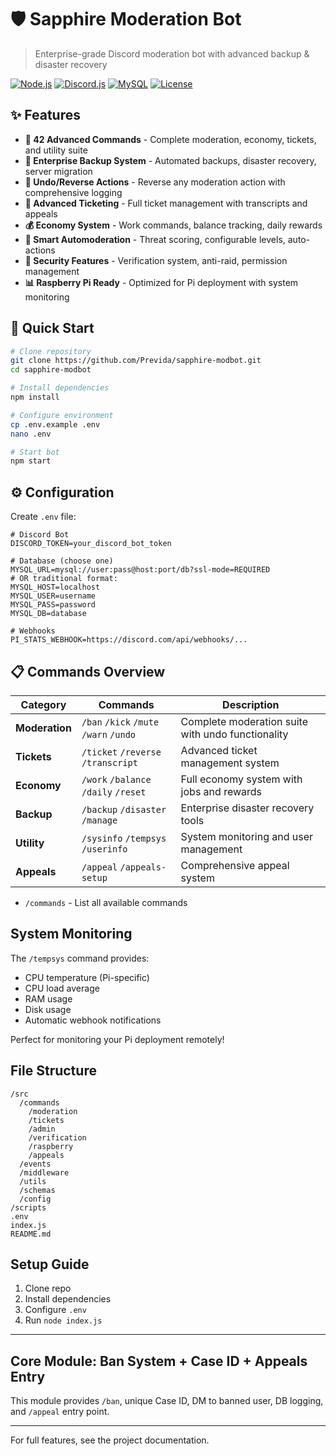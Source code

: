 # 🛡️ Sapphire Moderation Bot

> Enterprise-grade Discord moderation bot with advanced backup & disaster recovery

[![Node.js](https://img.shields.io/badge/Node.js-18+-green.svg)](https://nodejs.org/)
[![Discord.js](https://img.shields.io/badge/Discord.js-v14-blue.svg)](https://discord.js.org/)
[![MySQL](https://img.shields.io/badge/MySQL-8.0+-orange.svg)](https://mysql.com/)
[![License](https://img.shields.io/badge/License-MIT-yellow.svg)](LICENSE)

## ✨ Features

- **🔨 42 Advanced Commands** - Complete moderation, economy, tickets, and utility suite
- **💾 Enterprise Backup System** - Automated backups, disaster recovery, server migration
- **🔄 Undo/Reverse Actions** - Reverse any moderation action with comprehensive logging
- **🎫 Advanced Ticketing** - Full ticket management with transcripts and appeals
- **💰 Economy System** - Work commands, balance tracking, daily rewards
- **🤖 Smart Automoderation** - Threat scoring, configurable levels, auto-actions
- **🔐 Security Features** - Verification system, anti-raid, permission management
- **📊 Raspberry Pi Ready** - Optimized for Pi deployment with system monitoring

## 🚀 Quick Start

```bash
# Clone repository
git clone https://github.com/Previda/sapphire-modbot.git
cd sapphire-modbot

# Install dependencies
npm install

# Configure environment
cp .env.example .env
nano .env

# Start bot
npm start
```

## ⚙️ Configuration

Create `.env` file:

```env
# Discord Bot
DISCORD_TOKEN=your_discord_bot_token

# Database (choose one)
MYSQL_URL=mysql://user:pass@host:port/db?ssl-mode=REQUIRED
# OR traditional format:
MYSQL_HOST=localhost
MYSQL_USER=username
MYSQL_PASS=password
MYSQL_DB=database

# Webhooks
PI_STATS_WEBHOOK=https://discord.com/api/webhooks/...
```

## 📋 Commands Overview

| Category | Commands | Description |
|----------|----------|-------------|
| **Moderation** | `/ban` `/kick` `/mute` `/warn` `/undo` | Complete moderation suite with undo functionality |
| **Tickets** | `/ticket` `/reverse` `/transcript` | Advanced ticket management system |
| **Economy** | `/work` `/balance` `/daily` `/reset` | Full economy system with jobs and rewards |
| **Backup** | `/backup` `/disaster` `/manage` | Enterprise disaster recovery tools |
| **Utility** | `/sysinfo` `/tempsys` `/userinfo` | System monitoring and user management |
| **Appeals** | `/appeal` `/appeals-setup` | Comprehensive appeal system |
* `/commands` - List all available commands

## System Monitoring

The `/tempsys` command provides:
* CPU temperature (Pi-specific)
* CPU load average
* RAM usage
* Disk usage
* Automatic webhook notifications

Perfect for monitoring your Pi deployment remotely!

## File Structure
```
/src
  /commands
    /moderation
    /tickets
    /admin
    /verification
    /raspberry
    /appeals
  /events
  /middleware
  /utils
  /schemas
  /config
/scripts
.env
index.js
README.md
```

## Setup Guide
1. Clone repo
2. Install dependencies
3. Configure `.env`
4. Run `node index.js`

---

## Core Module: Ban System + Case ID + Appeals Entry
This module provides `/ban`, unique Case ID, DM to banned user, DB logging, and `/appeal` entry point.

---

For full features, see the project documentation.
